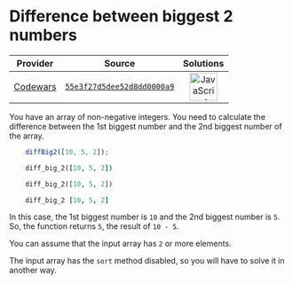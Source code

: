 [_metadata_:generated]: - "true"

# Difference between biggest 2 numbers

<!-- INFO TABLE BEGIN -->

| Provider                                        | Source                                                                               | Solutions                                                                                                                                                    |
| :---------------------------------------------: | :----------------------------------------------------------------------------------: | :----------------------------------------------------------------------------------------------------------------------------------------------------------: |
| [Codewars](../../../docs/providers/Codewars.md) | [`55e3f27d5dee52d8dd0000a9`](https://www.codewars.com/kata/55e3f27d5dee52d8dd0000a9) | [<img src="https://res.cloudinary.com/rascaltwo/image/upload/v1631924076/javascript_ehszr7.svg" alt="JavaScript" title="JavaScript" width="50" />](solve.js) |

<!-- INFO TABLE END -->

You have an array of non-negative integers. You need to calculate the difference between the 1st biggest number and the 2nd biggest number of the array.

```javascript
    diffBig2([10, 5, 2]);
```
```ruby
    diff_big_2([10, 5, 2])
```
```python
    diff_big_2([10, 5, 2])
```
```coffeescript
    diff_big_2 [10, 5, 2]
```

In this case, the 1st biggest number is `10` and the 2nd biggest number is `5`. So, the function returns `5`, the result of `10 - 5`.

You can assume that the input array has `2` or more elements.

The input array has the `sort` method disabled, so you will have to solve it in another way.
